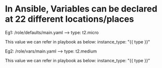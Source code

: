 # In Ansible, Variables can be declared at 22 different locations/places
Eg1: /role/defaults/main.yaml --> type: t2.micro

This value we can refer in playbook as below:
instance_type: "{{ type }}"

Eg2: /role/vars/main.yaml --> type: t2.medium

This value we can refer in playbook as below:
instance_type: "{{ type }}"

